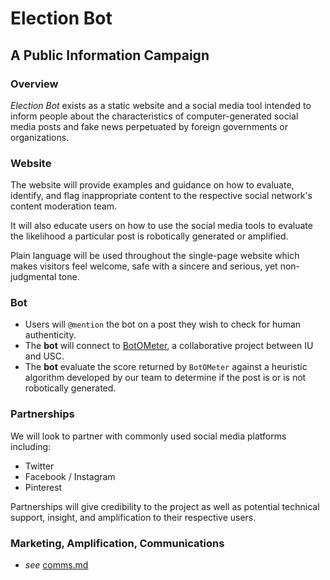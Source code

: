 # Election Bot
## A Public Information Campaign
### Overview
*Election Bot* exists as a static website and a social media tool intended to
inform people about the characteristics of computer-generated social media posts
and fake news perpetuated by foreign governments or organizations.

### Website
The website will provide examples and guidance on how to evaluate, identify, and
flag inappropriate content to the respective social network's content moderation
team.

It will also educate users on how to use the social media tools to evaluate
the likelihood a particular post is robotically generated or amplified.

Plain language will be used throughout the single-page website which makes
visitors feel welcome, safe with a sincere and serious, yet non-judgmental tone.

### Bot
- Users will `@mention` the bot on a post they wish to check for human authenticity.
- The **bot** will connect to [BotOMeter](https://botometer.iuni.iu.edu/#!/), a
collaborative project between IU and USC.
- The **bot** evaluate the score returned by `BotOMeter` against a heuristic
algorithm developed by our team to determine if the post is or is not robotically
generated.

### Partnerships
We will look to partner with commonly used social media platforms including:
- Twitter
- Facebook / Instagram
- Pinterest

Partnerships will give credibility to the project as well as potential technical
support, insight, and amplification to their respective users.

### Marketing, Amplification, Communications
- *see* [comms.md](https://github.com/csethna/electionbot/comms.md)
